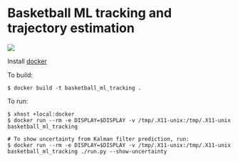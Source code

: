 # Basketball ML tracking and trajectory estimation

![](assets/result.gif)

Install [docker](https://docs.docker.com/engine/install/)

To build:
```
$ docker build -t basketball_ml_tracking .
```

To run:
```
$ xhost +local:docker
$ docker run --rm -e DISPLAY=$DISPLAY -v /tmp/.X11-unix:/tmp/.X11-unix basketball_ml_tracking

# To show uncertainty from Kalman filter prediction, run:
$ docker run --rm -e DISPLAY=$DISPLAY -v /tmp/.X11-unix:/tmp/.X11-unix basketball_ml_tracking ./run.py --show-uncertainty
```